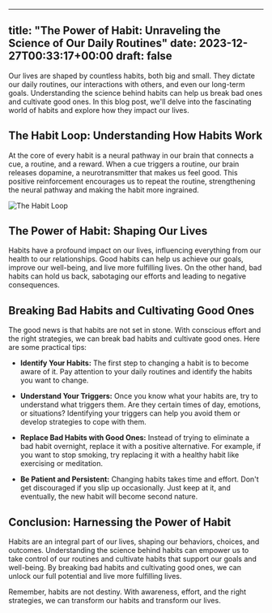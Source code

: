 
---
title: "The Power of Habit: Unraveling the Science of Our Daily Routines"
date: 2023-12-27T00:33:17+00:00
draft: false
---

Our lives are shaped by countless habits, both big and small. They dictate our daily routines, our interactions with others, and even our long-term goals. Understanding the science behind habits can help us break bad ones and cultivate good ones. In this blog post, we'll delve into the fascinating world of habits and explore how they impact our lives.

## The Habit Loop: Understanding How Habits Work

At the core of every habit is a neural pathway in our brain that connects a cue, a routine, and a reward. When a cue triggers a routine, our brain releases dopamine, a neurotransmitter that makes us feel good. This positive reinforcement encourages us to repeat the routine, strengthening the neural pathway and making the habit more ingrained.

![The Habit Loop](https://image.freepik.com/free-vector/habit-loop-doodle-illustration_53876-15192.jpg)

## The Power of Habit: Shaping Our Lives

Habits have a profound impact on our lives, influencing everything from our health to our relationships. Good habits can help us achieve our goals, improve our well-being, and live more fulfilling lives. On the other hand, bad habits can hold us back, sabotaging our efforts and leading to negative consequences.

## Breaking Bad Habits and Cultivating Good Ones

The good news is that habits are not set in stone. With conscious effort and the right strategies, we can break bad habits and cultivate good ones. Here are some practical tips:

- **Identify Your Habits:** The first step to changing a habit is to become aware of it. Pay attention to your daily routines and identify the habits you want to change.

- **Understand Your Triggers:** Once you know what your habits are, try to understand what triggers them. Are they certain times of day, emotions, or situations? Identifying your triggers can help you avoid them or develop strategies to cope with them.

- **Replace Bad Habits with Good Ones:** Instead of trying to eliminate a bad habit overnight, replace it with a positive alternative. For example, if you want to stop smoking, try replacing it with a healthy habit like exercising or meditation.

- **Be Patient and Persistent:** Changing habits takes time and effort. Don't get discouraged if you slip up occasionally. Just keep at it, and eventually, the new habit will become second nature.

## Conclusion: Harnessing the Power of Habit

Habits are an integral part of our lives, shaping our behaviors, choices, and outcomes. Understanding the science behind habits can empower us to take control of our routines and cultivate habits that support our goals and well-being. By breaking bad habits and cultivating good ones, we can unlock our full potential and live more fulfilling lives.

Remember, habits are not destiny. With awareness, effort, and the right strategies, we can transform our habits and transform our lives.